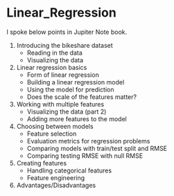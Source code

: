 # Linear_Regression

I spoke below points in Jupiter Note book.

1. Introducing the bikeshare dataset
    - Reading in the data
    - Visualizing the data    
2. Linear regression basics
    - Form of linear regression
    - Building a linear regression model
    - Using the model for prediction
    - Does the scale of the features matter?
3. Working with multiple features
    - Visualizing the data (part 2)
    - Adding more features to the model
4. Choosing between models
    - Feature selection
    - Evaluation metrics for regression problems
    - Comparing models with train/test split and RMSE
    - Comparing testing RMSE with null RMSE
5. Creating features
    - Handling categorical features
    - Feature engineering
6. Advantages/Disadvantages




